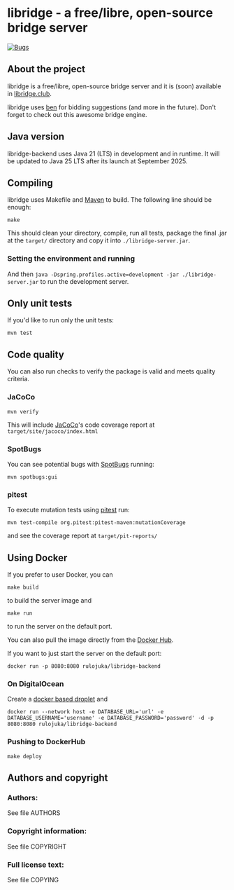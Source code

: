 # libridge - a free/libre, open-source bridge server

[![Bugs](https://sonarcloud.io/api/project_badges/measure?project=rulojuka_libridge-backend&metric=bugs)](https://sonarcloud.io/summary/new_code?id=rulojuka_libridge-backend)

## About the project

libridge is a free/libre, open-source bridge server and it is (soon) available in [libridge.club](https://libridge.club/).

libridge uses [ben](https://github.com/lorserker/ben) for bidding suggestions (and more in the future). Don't forget to check out this awesome bridge engine.

## Java version

libridge-backend uses Java 21 (LTS) in development and in runtime. It will be updated to Java 25 LTS after its launch at September 2025.

## Compiling

libridge uses Makefile and [Maven](https://maven.apache.org/) to build. The following line should be enough:

```
make
```

This should clean your directory, compile, run all tests, package the final .jar at the `target/` directory and copy it into `./libridge-server.jar`.

### Setting the environment and running
And then `java -Dspring.profiles.active=development -jar ./libridge-server.jar` to run the development server.

## Only unit tests

If you'd like to run only the unit tests:

```
mvn test
```

## Code quality

You can also run checks to verify the package is valid and meets quality criteria.

### JaCoCo

```
mvn verify
```

This will include [JaCoCo](https://www.jacoco.org/jacoco/)'s code coverage report at `target/site/jacoco/index.html`

### SpotBugs
You can see potential bugs with [SpotBugs](https://spotbugs.github.io/) running:

```
mvn spotbugs:gui
```

### pitest
To execute mutation tests using [pitest](https://pitest.org/) run:  

```
mvn test-compile org.pitest:pitest-maven:mutationCoverage
```

and see the coverage report at `target/pit-reports/`

## Using Docker

If you prefer to user Docker, you can
```
make build
```
to build the server image and
```
make run
```
to run the server on the default port.

You can also pull the image directly from the [Docker Hub](https://hub.docker.com/r/rulojuka/libridge-backend).

If you want to just start the server on the default port:
```
docker run -p 8080:8080 rulojuka/libridge-backend
```

### On DigitalOcean
Create a [docker based droplet](https://marketplace.digitalocean.com/apps/docker) and
```
docker run --network host -e DATABASE_URL='url' -e DATABASE_USERNAME='username' -e DATABASE_PASSWORD='password' -d -p 8080:8080 rulojuka/libridge-backend
```

### Pushing to DockerHub
```
make deploy
```

## Authors and copyright

### Authors:
See file AUTHORS

### Copyright information:
See file COPYRIGHT

### Full license text:
See file COPYING

